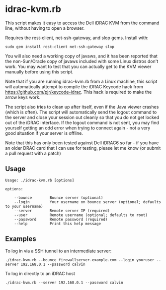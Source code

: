 idrac-kvm.rb
============

This script makes it easy to access the Dell iDRAC KVM from the command line, without having to open a browser.

Requires the rest-client, net-ssh-gateway, and slop gems. Install with:

```
sudo gem install rest-client net-ssh-gateway slop
```

You will also need a working copy of javaws, and it has been reported that the non-Sun/Oracle copy of javaws
included with some Linux distros don't work. You may want to test that you can actually get to the KVM viewer
manually before using this script.

Note that if you are running idrac-kvm.rb from a Linux machine, this script will automatically attempt to compile
the iDRAC Keycode hack from https://github.com/pjr/keycode-idrac. This hack is required to make the arrow keys work.

The script also tries to clean up after itself, even if the Java viewer crashes (which is often). The script will
automatically send the logout command to the server and close your session out cleanly so that you do not get locked
out of the iDRAC interface. If the logout command is not sent, you may find yourself getting an odd error when trying
to connect again - not a very good situation if your server is offline.


Note that this has only been tested against Dell iDRAC6 so far - if you have an older DRAC card that I can use for
testing, please let me know (or submit a pull request with a patch)


Usage
-----

```
Usage: ./idrac-kvm.rb [options]

options:

    --bounce        Bounce server (optional)
    --login         Your username on bounce server (optional; defaults to your username)
    --server        Remote server IP (required)
    --user          Remote username (optional; defaults to root)
    --password      Remote password (required)
    --help          Print this help message
```

Examples
--------

To log in via a SSH tunnel to an intermediate server:

```
./idrac-kvm.rb --bounce firewallserver.example.com --login youruser --server 192.168.0.1 --password calvin
```

To log in directly to an iDRAC host

```
./idrac-kvm.rb --server 192.168.0.1 --password calvin
```

